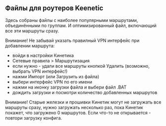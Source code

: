## Файлы для роутеров Keenetic
Здесь собраны файлы с наиболее популярными маршрутами, объединёнными по группам.
И оптимизированный файл, включающий все эти маршруты сразу.

Внимание! Не забывай указать правилный VPN интерфейс при добавлении маршрута:
- войди в настройки Кинетика
- Сетевые правила > Маршрутизация
- если нужно - удали все маршруты кнопкой Удалить (возможно, выбрать VPN интерфейс!)
- нажми Импорт (или Загрузить из файла)
- выбери интерфейс VPN по его имени
- нажми на иконку загрузки файла и выбери файл .BAT
- дождить загрузки и посмотри количество добавленных маршрутов

Внимание! Старые железки и прошивки Кинетик могут не загружать все маршруты сразу, нужно
загружать несколько раз, пока Кинетик покажет, что загружено 0 маршрутов. Если что-то не
открывается - повтори загрузку конфига.

